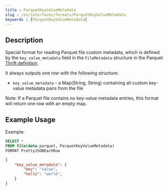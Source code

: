 ```yaml
---
title : ParquetKeyValueMetadata
slug : /en/interfaces/formats/ParquetKeyValueMetadata
keywords : [ParquetKeyValueMetadata]
---
```


## Description

Special format for reading Parquet file custom metadata, which is defined by the `key_value_metadata` field in the `FileMetadata` structure in the Parquet [Thrift definition](https://github.com/apache/parquet-format/blob/94b9d631aef332c78b8f1482fb032743a9c3c407/src/main/thrift/parquet.thrift#L1263).

It always outputs one row with the following structure:
- `key_value_metadata` - a Map(String, String) containing all custom key-value metadata pairs from the file

Note: If a Parquet file contains no key-value metadata entries, this format will return one row
with an empty map.

## Example Usage

Example:

```sql
SELECT *
FROM file(data.parquet, ParquetKeyValueMetadata)
FORMAT PrettyJSONEachRow
```

```json
{
    "key_value_metadata": {
        "key": "value",
        "hello": "world",
    }
}
```
